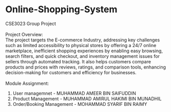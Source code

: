 # Online-Shopping-System
CSE3023 Group Project
<br/><br/>
Project Overview: <br/>
The project targets the E-commerce Industry, addressing key challenges such as limited accessibility to physical stores by offering a 24/7 online marketplace, inefficient shopping experiences by enabling easy browsing, search filters, and quick checkout, and inventory management issues for sellers through automated tracking. It also helps customers compare products and prices with reviews, ratings, and comparison tools, enhancing decision-making for customers and efficiency for businesses.
<br/><br/>
Module Assignment: <br/>
1. User managemnet - MUHAMMAD AMEER BIN SAIFUDDIN <br/>
2. Product Management - MUHAMMAD AMIRUL HAKIMI BIN MUNADHIL <br/>
3. Order/Booking Management - MOHAMMAD SYARIF BIN RAIMY <br/>
